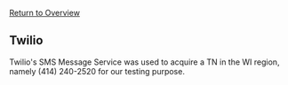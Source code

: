 [Return to Overview](../README.md)

## Twilio
Twilio's SMS Message Service was used to acquire a TN in the WI region, namely (414) 240-2520 for our testing purpose.